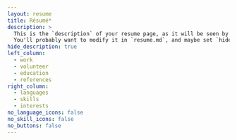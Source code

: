 ```yaml
---
layout: resume
title: Résumé*
description: >
  This is the `description` of your resume page, as it will be seen by search engines.
  You'll probably want to modify it in `resume.md`, and maybe set `hide_description` to `true` in the front matter.
hide_description: true
left_column:
  - work
  - volunteer
  - education
  - references
right_column:
  - languages
  - skills
  - interests
no_language_icons: false
no_skill_icons: false
no_buttons: false
---
```

